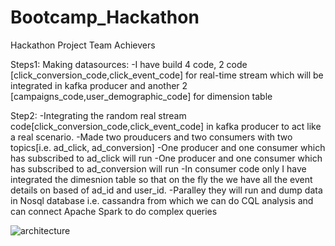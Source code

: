 # Bootcamp_Hackathon
Hackathon Project Team Achievers

Steps1:
Making datasources:
-I have build 4 code, 2 code [click_conversion_code,click_event_code] for real-time stream which will be integrated in kafka producer and another 2 [campaigns_code,user_demographic_code]
for dimension table

Step2:
-Integrating the random real stream code[click_conversion_code,click_event_code] in kafka producer to act like a real scenario.
-Made two prouducers and two consumers with two topics[i.e. ad_click, ad_conversion] 
-One producer and one consumer which has subscribed to ad_click will run
-One producer and one consumer which has subscribed to ad_conversion will run
-In consumer code only I have integrated the dimesnion table so that on the fly the we have all the event details on based of ad_id and user_id.
-Paralley they will run and dump data in Nosql database i.e. cassandra from which we can do CQL analysis and can connect Apache Spark to do complex queries

![architecture](https://github.com/rohit98batra/Bootcamp_Hackathon/assets/66216743/f03d2358-300c-4671-9415-554f2e8cf25b)

